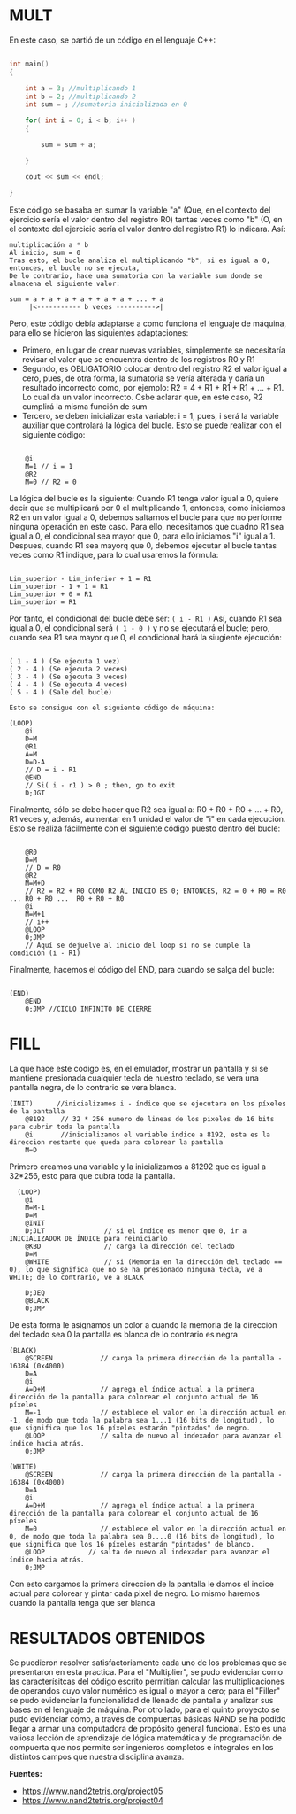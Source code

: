 # MULT
En este caso, se partió de un código en el lenguaje C++:
```C++

int main()
{

    int a = 3; //multiplicando 1
    int b = 2; //multiplicando 2
    int sum = ; //sumatoria inicializada en 0

    for( int i = 0; i < b; i++ )
    {

        sum = sum + a;

    }

    cout << sum << endl;

}
```
Este código se basaba en sumar la variable "a" (Que, en el contexto del ejercicio sería el valor dentro del registro R0) tantas veces como "b" (O, en el contexto del ejercicio sería el valor dentro del registro R1) lo indicara. Así:

```
multiplicación a * b 
Al inicio, sum = 0 
Tras esto, el bucle analiza el multiplicando "b", si es igual a 0, entonces, el bucle no se ejecuta, 
De lo contrario, hace una sumatoria con la variable sum donde se almacena el siguiente valor: 

sum = a + a + a + a + + a + a + ... + a 
     |<----------- b veces ---------->|
```


Pero, este código debía adaptarse a como funciona el lenguaje de máquina, para ello se hicieron las siguientes adaptaciones:

- Primero, en lugar de crear nuevas variables, simplemente se necesitaría revisar el valor que se encuentra dentro de los registros R0 y R1
- Segundo, es OBLIGATORIO colocar dentro del registro R2 el valor igual a cero, pues, de otra forma, la sumatoria se vería alterada y daría un resultado incorrecto como, por ejemplo: R2 = 4 + R1 + R1 + R1 + ... + R1. Lo cual da un valor incorrecto. Csbe aclarar que, en este caso, R2 cumplirá la misma función de sum
- Tercero, se deben inicializar esta variable: i = 1, pues, i será la variable auxiliar que controlará la lógica del bucle. Esto se puede realizar con el siguiente código:

```codigo de maquina

    @i
    M=1 // i = 1
    @R2
    M=0 // R2 = 0

```

La lógica del bucle es la siguiente:
Cuando R1 tenga valor igual a 0, quiere decir que se multiplicará por 0 el multiplicando 1, entonces, como iniciamos R2 en un valor igual a 0, debemos saltarnos el bucle para que no performe ninguna operación en este caso. Para ello, necesitamos que cuadno R1 sea igual a 0, el condicional sea mayor que 0, para ello iniciamos "i" igual a 1. Despues, cuando R1 sea mayorq que 0, debemos ejecutar el bucle tantas veces como R1 indique, para lo cual usaremos la fórmula: 

```pseudocodigo

Lim_superior - Lim_inferior + 1 = R1
Lim_superior - 1 + 1 = R1
Lim_superior + 0 = R1
Lim_superior = R1

```

Por tanto, el condicional del bucle debe ser: `( i - R1 )`
Así, cuando R1 sea igual a 0, el condicional será `( 1 - 0 )` y no se ejecutará el bucle; pero, cuando sea R1 sea mayor que 0, el condicional hará la siugiente ejecución:

```pseudocodigo

( 1 - 4 ) (Se ejecuta 1 vez)
( 2 - 4 ) (Se ejecuta 2 veces)
( 3 - 4 ) (Se ejecuta 3 veces)
( 4 - 4 ) (Se ejecuta 4 veces)
( 5 - 4 ) (Sale del bucle)

Esto se consigue con el siguiente código de máquina: 

(LOOP)
    @i
    D=M 
    @R1
    A=M 
    D=D-A  
    // D = i - R1
    @END  
    // Si( i - r1 ) > 0 ; then, go to exit
    D;JGT

```

Finalmente, sólo se debe hacer que R2 sea igual a: R0 + R0 + R0 + ... + R0, R1 veces y, además, aumentar en 1 unidad el valor de "i" en cada ejecución. Esto se realiza fácilmente con el siguiente código puesto dentro del bucle:

```codigo de maquina

    @R0
    D=M 
    // D = R0
    @R2
    M=M+D
    // R2 = R2 + R0 COMO R2 AL INICIO ES 0; ENTONCES, R2 = 0 + R0 = R0 ... R0 + R0 ...  R0 + R0 + R0
    @i
    M=M+1 
    // i++
    @LOOP
    0;JMP
    // Aquí se dejuelve al inicio del loop si no se cumple la condición (i - R1)

```

Finalmente, hacemos el código del END, para cuando se salga del bucle:

```codigo de maquina

(END)
    @END
    0;JMP //CICLO INFINITO DE CIERRE

```

# FILL

La que hace este codigo es, en el emulador, mostrar un pantalla y si se mantiene presionada cualquier tecla de nuestro teclado, se vera una pantalla negra, de lo contrario se vera blanca.
```
(INIT)  	//inicializamos i - índice que se ejecutara en los píxeles de la pantalla
	@8192	 // 32 * 256 numero de lineas de los pixeles de 16 bits para cubrir toda la pantalla 
	@i       //inicializamos el variable indice a 8192, esta es la direccion restante que queda para colorear la pantalla 
	M=D
```
Primero creamos una variable y la inicializamos a 81292 que es igual  a 32*256, esto para que cubra toda la pantalla.

```
  (LOOP)               
	@i
	M=M-1
	D=M
	@INIT
	D;JLT               // si el índice es menor que 0, ir a INICIALIZADOR DE ÍNDICE para reiniciarlo
	@KBD	            // carga la dirección del teclado
	D=M
	@WHITE		        // si (Memoria en la dirección del teclado == 0), lo que significa que no se ha presionado ninguna tecla, ve a WHITE; de lo contrario, ve a BLACK

	D;JEQ
	@BLACK
	0;JMP
```

De esta forma le asignamos un color a cuando la memoria de la direccion del teclado sea 0 la pantalla es blanca de lo contrario es negra

```
(BLACK)             
	@SCREEN            // carga la primera dirección de la pantalla - 16384 (0x4000)
	D=A
	@i
	A=D+M              // agrega el índice actual a la primera dirección de la pantalla para colorear el conjunto actual de 16 píxeles
	M=-1               // establece el valor en la dirección actual en -1, de modo que toda la palabra sea 1...1 (16 bits de longitud), lo que significa que los 16 píxeles estarán "pintados" de negro.
	@LOOP              // salta de nuevo al indexador para avanzar el índice hacia atrás.
	0;JMP

(WHITE)
	@SCREEN            // carga la primera dirección de la pantalla - 16384 (0x4000)
	D=A                
	@i        
	A=D+M              // agrega el índice actual a la primera dirección de la pantalla para colorear el conjunto actual de 16 píxeles
	M=0                // establece el valor en la dirección actual en 0, de modo que toda la palabra sea 0....0 (16 bits de longitud), lo que significa que los 16 píxeles estarán "pintados" de blanco.
	@LOOP           // salta de nuevo al indexador para avanzar el índice hacia atrás.
	0;JMP
```

Con esto cargamos la primera direccion de la pantalla le damos el indice actual para colorear y pintar cada pixel de negro. Lo mismo haremos cuando la pantalla tenga que ser blanca

# RESULTADOS OBTENIDOS
Se puedieron resolver satisfactoriamente cada uno de los problemas que se presentaron en esta practica. Para el "Multiplier", se pudo evidenciar como las caracterísitcas del código escrito permitian calcular las multiplicaciones de operandos cuyo valor numérico es igual o mayor a cero; para el "Filler" se pudo evidenciar la funcionalidad de llenado de pantalla y analizar sus bases en el lenguaje de máquina. Por otro lado, para el quinto proyecto se pudo evidenciar como, a través de compuertas básicas NAND se ha podido llegar a armar una computadora de propósito general funcional. Esto es una valiosa lección de aprendizaje de lógica matemática y de programación de compuerta que nos permite ser ingenieros completos e integrales en los distintos campos que nuestra disciplina avanza.

**Fuentes:**
- https://www.nand2tetris.org/project05
- https://www.nand2tetris.org/project04
